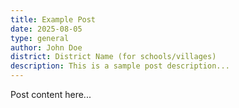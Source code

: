 ```yaml
---
title: Example Post
date: 2025-08-05
type: general
author: John Doe
district: District Name (for schools/villages)
description: This is a sample post description...
---
```

Post content here...
